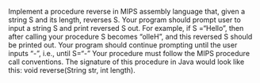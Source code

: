 Implement a procedure reverse in MIPS assembly language that, given a string S
and its length, reverses S.
Your program should prompt user to input a string S and print reversed S out. For
example, if S =“Hello”, then after calling your procedure S becomes “olleH”, and
this reversed S should be printed out. Your program should continue prompting
until the user inputs “-”, i.e., until S=“-”
Your procedure must follow the MIPS procedure call conventions. The signature of
this procedure in Java would look like this:
void reverse(String str, int length).
